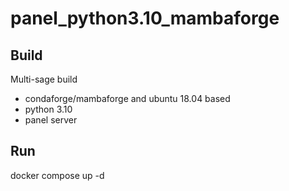 # panel_python3.10_mambaforge   

## Build
Multi-sage build
- condaforge/mambaforge and ubuntu 18.04 based 
- python 3.10
- panel server

## Run

docker compose up -d

